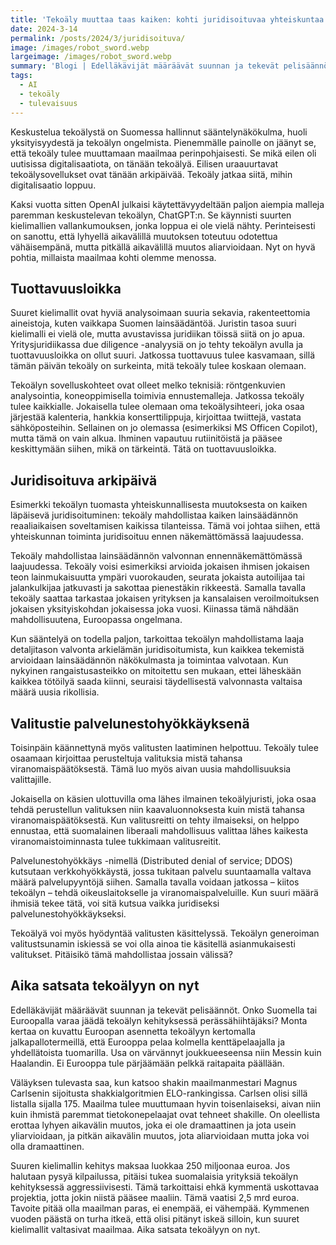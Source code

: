 ```yaml
---
title: 'Tekoäly muuttaa taas kaiken: kohti juridisoituvaa yhteiskuntaa'
date: 2024-3-14
permalink: /posts/2024/3/juridisoituva/
image: /images/robot_sword.webp
largeimage: /images/robot_sword.webp
summary: 'Blogi | Edelläkävijät määräävät suunnan ja tekevät pelisäännöt. Onko Suomella tai Euroopalla varaa jäädä tekoälyn kehityksessä perässähiihtäjäksi?  Monta kertaa on kuvattu Euroopan asennetta tekoälyyn kertomalla jalkapallotermeillä, että Eurooppa pelaa kolmella kenttäpelaajalla ja yhdellätoista tuomarilla. Usa on värvännyt joukkueeseensa niin Messin kuin Haalandin. Ei Eurooppa tule pärjäämään pelkkä raitapaita päällään. Mutta mitä tekoäly muuttaa tulevaisuudesta? Ainakin se juridisoi yhteiskunnan.'
tags:
  - AI
  - tekoäly 
  - tulevaisuus
---
```

Keskustelua tekoälystä on Suomessa hallinnut sääntelynäkökulma, huoli yksityisyydestä ja tekoälyn ongelmista. Pienemmälle painolle on jäänyt se, että tekoäly tulee muuttamaan maailmaa perinpohjaisesti. Se mikä eilen oli uutisissa digitalisaatiota, on tänään tekoälyä. Eilisen uraauurtavat tekoälysovellukset ovat tänään arkipäivää. Tekoäly jatkaa siitä, mihin digitalisaatio loppuu.

Kaksi vuotta sitten OpenAI julkaisi käytettävyydeltään paljon aiempia malleja paremman keskustelevan tekoälyn, ChatGPT:n. Se käynnisti suurten kielimallien vallankumouksen, jonka loppua ei ole vielä nähty. Perinteisesti on sanottu, että lyhyellä aikavälillä muutoksen toteutuu odotettua vähäisempänä, mutta pitkällä aikavälillä muutos aliarvioidaan. Nyt on hyvä pohtia, millaista maailmaa kohti olemme menossa.

Tuottavuusloikka
--

Suuret kielimallit ovat hyviä analysoimaan suuria sekavia, rakenteettomia aineistoja, kuten vaikkapa Suomen lainsäädäntöä. Juristin tasoa suuri kielimalli ei vielä ole, mutta avustavissa juridiikan töissä siitä on jo apua. Yritysjuridiikassa due diligence -analyysiä on jo tehty tekoälyn avulla ja tuottavuusloikka on ollut suuri. Jatkossa tuottavuus tulee kasvamaan, sillä tämän päivän tekoäly on surkeinta, mitä tekoäly tulee koskaan olemaan. 

Tekoälyn sovelluskohteet ovat olleet melko teknisiä: röntgenkuvien analysointia, koneoppimisella toimivia ennustemalleja. Jatkossa tekoäly tulee kaikkialle. Jokaisella tulee olemaan oma tekoälysihteeri, joka osaa järjestää kalenteria, hankkia konserttilippuja, kirjoittaa twiittejä, vastata sähköposteihin. Sellainen on jo olemassa (esimerkiksi MS Officen Copilot), mutta tämä on vain alkua. Ihminen vapautuu rutiinitöistä ja pääsee keskittymään siihen, mikä on tärkeintä. Tätä on tuottavuusloikka.

Juridisoituva arkipäivä
--

Esimerkki tekoälyn tuomasta yhteiskunnallisesta muutoksesta on kaiken läpäisevä juridisoituminen: tekoäly mahdollistaa kaiken lainsäädännön reaaliaikaisen soveltamisen kaikissa tilanteissa. Tämä voi johtaa siihen, että yhteiskunnan toiminta juridisoituu ennen näkemättömässä laajuudessa. 

Tekoäly mahdollistaa lainsäädännön valvonnan ennennäkemättömässä laajuudessa. Tekoäly voisi esimerkiksi arvioida jokaisen ihmisen jokaisen teon lainmukaisuutta ympäri vuorokauden, seurata jokaista autoilijaa tai jalankulkijaa jatkuvasti ja sakottaa pienestäkin rikkeestä. Samalla tavalla tekoäly saattaa tarkastaa jokaisen yrityksen ja kansalaisen veroilmoituksen jokaisen yksityiskohdan jokaisessa joka vuosi. Kiinassa tämä nähdään mahdollisuutena, Euroopassa ongelmana.

Kun sääntelyä on todella paljon, tarkoittaa tekoälyn mahdollistama laaja detaljitason valvonta arkielämän juridisoitumista, kun kaikkea tekemistä arvioidaan lainsäädännön näkökulmasta ja toimintaa valvotaan. Kun nykyinen rangaistusasteikko on mitoitettu sen mukaan, ettei läheskään kaikkea tötöilyä saada kiinni, seuraisi täydellisestä valvonnasta valtaisa määrä uusia rikollisia. 


Valitustie palvelunestohyökkäyksenä
--

Toisinpäin käännettynä myös valitusten laatiminen helpottuu. Tekoäly tulee osaamaan kirjoittaa perusteltuja valituksia mistä tahansa viranomaispäätöksestä. Tämä luo myös aivan uusia mahdollisuuksia valittajille.

Jokaisella on käsien ulottuvilla oma lähes ilmainen tekoälyjuristi, joka osaa tehdä perustellun valituksen niin kaavaluonnoksesta kuin mistä tahansa viranomaispäätöksestä. Kun valitusreitti on tehty ilmaiseksi, on helppo ennustaa, että suomalainen liberaali mahdollisuus valittaa lähes kaikesta viranomaistoiminnasta tulee tukkimaan valitusreitit. 

Palvelunestohyökkäys -nimellä (Distributed denial of service; DDOS) kutsutaan verkkohyökkäystä, jossa tukitaan palvelu suuntaamalla valtava määrä palvelupyyntöjä siihen. Samalla tavalla voidaan jatkossa – kiitos tekoälyn – tehdä oikeuslaitokselle ja viranomaispalveluille. Kun suuri määrä ihmisiä tekee tätä, voi sitä kutsua vaikka juridiseksi palvelunestohyökkäykseksi.

Tekoälyä voi myös hyödyntää valitusten käsittelyssä. Tekoälyn generoiman valitustsunamin iskiessä se voi olla ainoa tie käsitellä asianmukaisesti valitukset. Pitäisikö tämä mahdollistaa jossain välissä?

Aika satsata tekoälyyn on nyt
--

Edelläkävijät määräävät suunnan ja tekevät pelisäännöt. Onko Suomella tai Euroopalla varaa jäädä tekoälyn kehityksessä perässähiihtäjäksi?  Monta kertaa on kuvattu Euroopan asennetta tekoälyyn kertomalla jalkapallotermeillä, että Eurooppa pelaa kolmella kenttäpelaajalla ja yhdellätoista tuomarilla. Usa on värvännyt joukkueeseensa niin Messin kuin Haalandin. Ei Eurooppa tule pärjäämään pelkkä raitapaita päällään.

Väläyksen tulevasta saa, kun katsoo shakin maailmanmestari Magnus Carlsenin sijoitusta shakkialgoritmien ELO-rankingissa. Carlsen olisi sillä listalla sijalla 175. Maailma tulee muuttumaan hyvin toisenlaiseksi, aivan niin kuin ihmistä paremmat tietokonepelaajat ovat tehneet shakille. On oleellista erottaa lyhyen aikavälin muutos, joka ei ole dramaattinen ja jota usein yliarvioidaan, ja pitkän aikavälin muutos, jota aliarvioidaan mutta joka voi olla dramaattinen. 

Suuren kielimallin kehitys maksaa luokkaa 250 miljoonaa euroa. Jos halutaan pysyä kilpailussa, pitäisi tukea suomalaisia yrityksiä tekoälyn kehityksessä aggressiivisesti. Tämä tarkoittaisi ehkä kymmentä uskottavaa projektia, jotta jokin niistä pääsee maaliin. Tämä vaatisi 2,5 mrd euroa. Tavoite pitää olla maailman paras, ei enempää, ei vähempää. Kymmenen vuoden päästä on turha itkeä, että olisi pitänyt iskeä silloin, kun suuret kielimallit valtasivat maailmaa. Aika satsata tekoälyyn on nyt.

